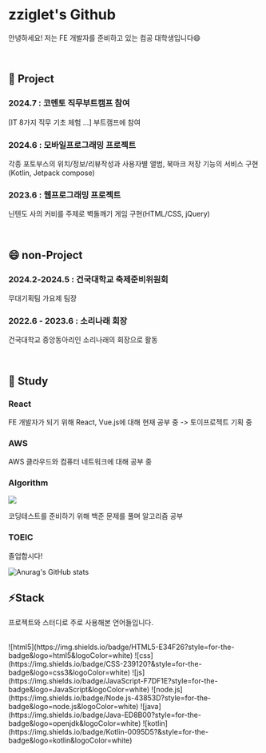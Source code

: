 
<!--
**zziglet/zziglet** is a ✨ _special_ ✨ repository because its `README.md` (this file) appears on your GitHub profile.

Here are some ideas to get you started:

- 
- 🌱 I’m currently learning ...
- 👯 I’m looking to collaborate on ...
- 🤔 I’m looking for help with ...
- 💬 Ask me about ...
- 📫 How to reach me: ...
- 😄 Pronouns: ...
- ⚡ Fun fact: ...
-->
<h1>zziglet's Github</h1>
<p>안녕하세요! 저는 FE 개발자를 준비하고 있는 컴공 대학생입니다😄</p>
<br>
<h2>🔭 Project</h2>
  <h3>2024.7 : 코멘토 직무부트캠프 참여</h3>
  <p>[IT 8가지 직무 기초 체험 ...] 부트캠프에 참여</p>
  <h3>2024.6 : 모바일프로그래밍 프로젝트</h3>
  <p>각종 포토부스의 위치/정보/리뷰작성과 사용자별 앨범, 북마크 저장 기능의 서비스 구현(Kotlin, Jetpack compose)</p>
  <h3>2023.6 : 웹프로그래밍 프로젝트</h3>
  <p>닌텐도 사의 커비를 주제로 벽돌깨기 게임 구현(HTML/CSS, jQuery)</p>

  <br>

<h2>😄 non-Project</h2>
  <h3>2024.2-2024.5 : 건국대학교 축제준비위원회</h3>
  <p>무대기획팀 가요제 팀장</p>
  <h3>2022.6 - 2023.6 : 소리나래 회장</h3>
  <p>건국대학교 중앙동아리인 소리나래의 회장으로 활동</p>

  <br>

<h2>🤔 Study</h2>
  <h3>React</h3>
  <p>FE 개발자가 되기 위해 React, Vue.js에 대해 현재 공부 중 -> 토이프로젝트 기획 중</p>
  <h3>AWS</h3>
  <p>AWS 클라우드와 컴퓨터 네트워크에 대해 공부 중</p>
  <h3>Algorithm</h3>
  <img src="http://mazandi.herokuapp.com/api?handle=jjw04033&theme=warm"/>
  <p>코딩테스트를 준비하기 위해 백준 문제를 풀며 알고리즘 공부 </p>
  <h3>TOEIC</h3>
  <p>졸업합시다!</p>
</details>

![Anurag's GitHub stats](https://github-readme-stats.vercel.app/api?username=zziglet&show_icons=true&theme=dracula)
<br>
<h2>⚡Stack</h2>
<p>프로젝트와 스터디로 주로 사용해본 언어들입니다.</p>
<br>
![html5](https://img.shields.io/badge/HTML5-E34F26?style=for-the-badge&logo=html5&logoColor=white)
![css](https://img.shields.io/badge/CSS-239120?&style=for-the-badge&logo=css3&logoColor=white)
![js](https://img.shields.io/badge/JavaScript-F7DF1E?style=for-the-badge&logo=JavaScript&logoColor=white)
![node.js](https://img.shields.io/badge/Node.js-43853D?style=for-the-badge&logo=node.js&logoColor=white)
![java](https://img.shields.io/badge/Java-ED8B00?style=for-the-badge&logo=openjdk&logoColor=white)
![kotlin](https://img.shields.io/badge/Kotlin-0095D5?&style=for-the-badge&logo=kotlin&logoColor=white)

